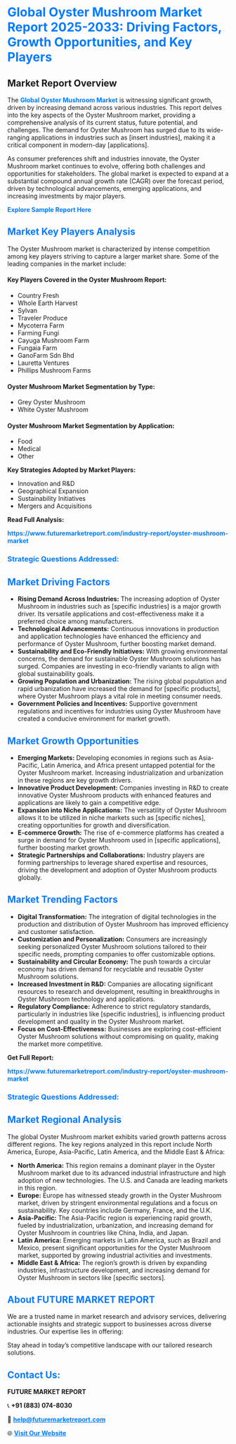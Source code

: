 <h1 style="color: #007BFF;">Global Oyster Mushroom Market Report 2025-2033: Driving Factors, Growth Opportunities, and Key Players</h1>

<section id="overview">
<h2>Market Report Overview</h2>
<p>The <a href="https://www.futuremarketreport.com/industry-report/oyster-mushroom-market" style="color: #007BFF; text-decoration: none;"><strong>Global Oyster Mushroom Market</strong></a> is witnessing significant growth, driven by increasing demand across various industries. This report delves into the key aspects of the Oyster Mushroom market, providing a comprehensive analysis of its current status, future potential, and challenges. The demand for Oyster Mushroom has surged due to its wide-ranging applications in industries such as [insert industries], making it a critical component in modern-day [applications].</p>
<p>As consumer preferences shift and industries innovate, the Oyster Mushroom market continues to evolve, offering both challenges and opportunities for stakeholders. The global market is expected to expand at a substantial compound annual growth rate (CAGR) over the forecast period, driven by technological advancements, emerging applications, and increasing investments by major players.</p>
</section>

<section id="overview">
<p><a href="https://www.futuremarketreport.com/request-sample/reportId=107533" style="color: #007BFF; text-decoration: none;"><strong>Explore Sample Report Here</strong></a></p>
</section>

<section id="key-players">
<h2 style="color: #007BFF;">Market Key Players Analysis</h2>
<p>The Oyster Mushroom market is characterized by intense competition among key players striving to capture a larger market share. Some of the leading companies in the market include:</p>
<h4>Key Players Covered in the Oyster Mushroom Report:</h4>
<ul><li>Country Fresh</li><li>Whole Earth Harvest</li><li>Sylvan</li><li>Traveler Produce</li><li>Mycoterra Farm</li><li>Farming Fungi</li><li>Cayuga Mushroom Farm</li><li>Fungaia Farm</li><li>GanoFarm Sdn Bhd</li><li>Lauretta Ventures</li><li>Phillips Mushroom Farms</li></ul>
<h4>Oyster Mushroom Market Segmentation by Type:</h4>
<ul><li>Grey Oyster Mushroom</li><li>White Oyster Mushroom</li></ul>

<h4>Oyster Mushroom Market Segmentation by Application:</h4>
<ul><li>Food</li><li>Medical</li><li>Other</li></ul>
<p><strong>Key Strategies Adopted by Market Players:</strong></p>
<ul>
<li>Innovation and R&D</li>
<li>Geographical Expansion</li>
<li>Sustainability Initiatives</li>
<li>Mergers and Acquisitions</li>
</ul>
</section>

<section>
<p><strong>Read Full Analysis: </strong></p><a href="https://www.futuremarketreport.com/industry-report/oyster-mushroom-market" style="color: #007BFF; text-decoration: none;"><strong>https://www.futuremarketreport.com/industry-report/oyster-mushroom-market</strong></a>
<h3 style="color: #007BFF;">Strategic Questions Addressed:</h3>
</section>

<section id="driving-factors">
<h2 style="color: #007BFF;">Market Driving Factors</h2>
<ul>
<li><strong>Rising Demand Across Industries:</strong> The increasing adoption of Oyster Mushroom in industries such as [specific industries] is a major growth driver. Its versatile applications and cost-effectiveness make it a preferred choice among manufacturers.</li>
<li><strong>Technological Advancements:</strong> Continuous innovations in production and application technologies have enhanced the efficiency and performance of Oyster Mushroom, further boosting market demand.</li>
<li><strong>Sustainability and Eco-Friendly Initiatives:</strong> With growing environmental concerns, the demand for sustainable Oyster Mushroom solutions has surged. Companies are investing in eco-friendly variants to align with global sustainability goals.</li>
<li><strong>Growing Population and Urbanization:</strong> The rising global population and rapid urbanization have increased the demand for [specific products], where Oyster Mushroom plays a vital role in meeting consumer needs.</li>
<li><strong>Government Policies and Incentives:</strong> Supportive government regulations and incentives for industries using Oyster Mushroom have created a conducive environment for market growth.</li>
</ul>
</section>

<section id="growth-opportunities">
<h2 style="color: #007BFF;">Market Growth Opportunities</h2>
<ul>
<li><strong>Emerging Markets:</strong> Developing economies in regions such as Asia-Pacific, Latin America, and Africa present untapped potential for the Oyster Mushroom market. Increasing industrialization and urbanization in these regions are key growth drivers.</li>
<li><strong>Innovative Product Development:</strong> Companies investing in R&D to create innovative Oyster Mushroom products with enhanced features and applications are likely to gain a competitive edge.</li>
<li><strong>Expansion into Niche Applications:</strong> The versatility of Oyster Mushroom allows it to be utilized in niche markets such as [specific niches], creating opportunities for growth and diversification.</li>
<li><strong>E-commerce Growth:</strong> The rise of e-commerce platforms has created a surge in demand for Oyster Mushroom used in [specific applications], further boosting market growth.</li>
<li><strong>Strategic Partnerships and Collaborations:</strong> Industry players are forming partnerships to leverage shared expertise and resources, driving the development and adoption of Oyster Mushroom products globally.</li>
</ul>
</section>

<section id="trending-factors">
<h2 style="color: #007BFF;">Market Trending Factors</h2>
<ul>
<li><strong>Digital Transformation:</strong> The integration of digital technologies in the production and distribution of Oyster Mushroom has improved efficiency and customer satisfaction.</li>
<li><strong>Customization and Personalization:</strong> Consumers are increasingly seeking personalized Oyster Mushroom solutions tailored to their specific needs, prompting companies to offer customizable options.</li>
<li><strong>Sustainability and Circular Economy:</strong> The push towards a circular economy has driven demand for recyclable and reusable Oyster Mushroom solutions.</li>
<li><strong>Increased Investment in R&D:</strong> Companies are allocating significant resources to research and development, resulting in breakthroughs in Oyster Mushroom technology and applications.</li>
<li><strong>Regulatory Compliance:</strong> Adherence to strict regulatory standards, particularly in industries like [specific industries], is influencing product development and quality in the Oyster Mushroom market.</li>
<li><strong>Focus on Cost-Effectiveness:</strong> Businesses are exploring cost-efficient Oyster Mushroom solutions without compromising on quality, making the market more competitive.</li>
</ul>
</section>

<section>
<p><strong>Get Full Report: </strong></p><a href="https://www.futuremarketreport.com/industry-report/oyster-mushroom-market" style="color: #007BFF; text-decoration: none;"><strong>https://www.futuremarketreport.com/industry-report/oyster-mushroom-market</strong></a>
<h3 style="color: #007BFF;">Strategic Questions Addressed:</h3>
</section>


<section id="regional-analysis">
<h2 style="color: #007BFF;">Market Regional Analysis</h2>
<p>The global Oyster Mushroom market exhibits varied growth patterns across different regions. The key regions analyzed in this report include North America, Europe, Asia-Pacific, Latin America, and the Middle East & Africa:</p>
<ul>
<li><strong>North America:</strong> This region remains a dominant player in the Oyster Mushroom market due to its advanced industrial infrastructure and high adoption of new technologies. The U.S. and Canada are leading markets in this region.</li>
<li><strong>Europe:</strong> Europe has witnessed steady growth in the Oyster Mushroom market, driven by stringent environmental regulations and a focus on sustainability. Key countries include Germany, France, and the U.K.</li>
<li><strong>Asia-Pacific:</strong> The Asia-Pacific region is experiencing rapid growth, fueled by industrialization, urbanization, and increasing demand for Oyster Mushroom in countries like China, India, and Japan.</li>
<li><strong>Latin America:</strong> Emerging markets in Latin America, such as Brazil and Mexico, present significant opportunities for the Oyster Mushroom market, supported by growing industrial activities and investments.</li>
<li><strong>Middle East & Africa:</strong> The region’s growth is driven by expanding industries, infrastructure development, and increasing demand for Oyster Mushroom in sectors like [specific sectors].</li>
</ul>
</section>

<footer>
<h2 style="color: #007BFF;">About FUTURE MARKET REPORT</h2>
<p>We are a trusted name in market research and advisory services, delivering actionable insights and strategic support to businesses across diverse industries. Our expertise lies in offering:</p>

<p>Stay ahead in today’s competitive landscape with our tailored research solutions.</p>

<h2 style="color: #007BFF;">Contact Us:</h2>
<p><strong>FUTURE MARKET REPORT</strong></p>
<p>📞 <strong>+91 (883) 074-8030</strong></p>
<p>📧 <strong><a href="mailto:help@futuremarketreport.com" style="color: #007BFF;">help@futuremarketreport.com</a></strong></p>
<p>🌐 <strong><a href="https://www.futuremarketreport.com/" style="color: #007BFF;">Visit Our Website</a></strong></p>
</footer>